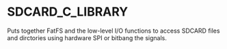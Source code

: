 # SDCARD_C_LIBRARY
Puts together FatFS and the low-level I/O functions to access SDCARD files and dirctories using hardware SPI or bitbang the signals.
